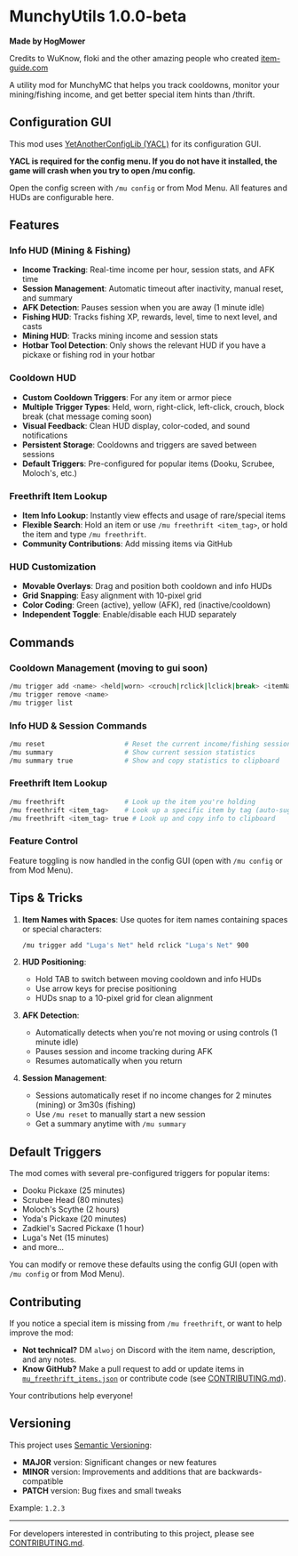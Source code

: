 # MunchyUtils 1.0.0-beta

**Made by HogMower**

Credits to WuKnow, floki and the other amazing people who created [item-guide.com](https://item-guide.com)

A utility mod for MunchyMC that helps you track cooldowns, monitor your mining/fishing income, and get better special item hints than /thrift.

## Configuration GUI

This mod uses [YetAnotherConfigLib (YACL)](https://modrinth.com/mod/yacl?version=1.21.5&loader=fabric) for its configuration GUI.

**YACL is required for the config menu. If you do not have it installed, the game will crash when you try to open /mu config.**

Open the config screen with `/mu config` or from Mod Menu. All features and HUDs are configurable here.

## Features

### Info HUD (Mining & Fishing)

- **Income Tracking**: Real-time income per hour, session stats, and AFK time
- **Session Management**: Automatic timeout after inactivity, manual reset, and summary
- **AFK Detection**: Pauses session when you are away (1 minute idle)
- **Fishing HUD**: Tracks fishing XP, rewards, level, time to next level, and casts
- **Mining HUD**: Tracks mining income and session stats
- **Hotbar Tool Detection**: Only shows the relevant HUD if you have a pickaxe or fishing rod in your hotbar

### Cooldown HUD

- **Custom Cooldown Triggers**: For any item or armor piece
- **Multiple Trigger Types**: Held, worn, right-click, left-click, crouch, block break (chat message coming soon)
- **Visual Feedback**: Clean HUD display, color-coded, and sound notifications
- **Persistent Storage**: Cooldowns and triggers are saved between sessions
- **Default Triggers**: Pre-configured for popular items (Dooku, Scrubee, Moloch's, etc.)

### Freethrift Item Lookup

- **Item Info Lookup**: Instantly view effects and usage of rare/special items
- **Flexible Search**: Hold an item or use `/mu freethrift <item_tag>`, or hold the item and type `/mu freethrift`.
- **Community Contributions**: Add missing items via GitHub

### HUD Customization

- **Movable Overlays**: Drag and position both cooldown and info HUDs
- **Grid Snapping**: Easy alignment with 10-pixel grid
- **Color Coding**: Green (active), yellow (AFK), red (inactive/cooldown)
- **Independent Toggle**: Enable/disable each HUD separately

## Commands

### Cooldown Management (moving to gui soon)

```sh
/mu trigger add <name> <held|worn> <crouch|rclick|lclick|break> <itemNamePart> <cooldownSeconds>
/mu trigger remove <name>
/mu trigger list
```

### Info HUD & Session Commands

```sh
/mu reset                    # Reset the current income/fishing session
/mu summary                  # Show current session statistics
/mu summary true             # Show and copy statistics to clipboard
```

### Freethrift Item Lookup

```sh
/mu freethrift               # Look up the item you're holding
/mu freethrift <item_tag>    # Look up a specific item by tag (auto-suggested)
/mu freethrift <item_tag> true # Look up and copy info to clipboard
```

### Feature Control

Feature toggling is now handled in the config GUI (open with `/mu config` or from Mod Menu).

## Tips & Tricks

1. **Item Names with Spaces**: Use quotes for item names containing spaces or special characters:

   ```sh
   /mu trigger add "Luga's Net" held rclick "Luga's Net" 900
   ```

2. **HUD Positioning**:
   - Hold TAB to switch between moving cooldown and info HUDs
   - Use arrow keys for precise positioning
   - HUDs snap to a 10-pixel grid for clean alignment
3. **AFK Detection**:
   - Automatically detects when you're not moving or using controls (1 minute idle)
   - Pauses session and income tracking during AFK
   - Resumes automatically when you return
4. **Session Management**:
   - Sessions automatically reset if no income changes for 2 minutes (mining) or 3m30s (fishing)
   - Use `/mu reset` to manually start a new session
   - Get a summary anytime with `/mu summary`

## Default Triggers

The mod comes with several pre-configured triggers for popular items:

- Dooku Pickaxe (25 minutes)
- Scrubee Head (80 minutes)
- Moloch's Scythe (2 hours)
- Yoda's Pickaxe (20 minutes)
- Zadkiel's Sacred Pickaxe (1 hour)
- Luga's Net (15 minutes)
- and more...

You can modify or remove these defaults using the config GUI (open with `/mu config` or from Mod Menu).

## Contributing

If you notice a special item is missing from `/mu freethrift`, or want to help improve the mod:

- **Not technical?** DM `alwoj` on Discord with the item name, description, and any notes.
- **Know GitHub?** Make a pull request to add or update items in [`mu_freethrift_items.json`](./src/main/resources/mu_freethrift_items.json) or contribute code (see [CONTRIBUTING.md](CONTRIBUTING.md)).

Your contributions help everyone!

## Versioning

This project uses [Semantic Versioning](https://semver.org/):

- **MAJOR** version: Significant changes or new features
- **MINOR** version: Improvements and additions that are backwards-compatible
- **PATCH** version: Bug fixes and small tweaks

Example: `1.2.3`

---

For developers interested in contributing to this project, please see [CONTRIBUTING.md](CONTRIBUTING.md).
